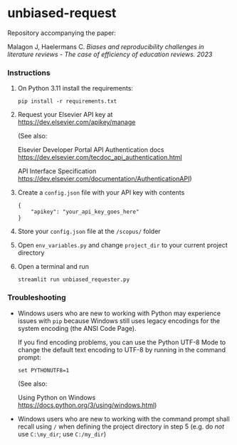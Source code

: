 # unbiased-request
Repository accompanying the paper:

Malagon J, Haelermans C. _Biases and reproducibility challenges in literature reviews - The case of efficiency of education reviews. 2023_

### Instructions
1. On Python 3.11 install the requirements:

    `pip install -r requirements.txt`

2. Request your Elsevier API key at https://dev.elsevier.com/apikey/manage

    (See also:

    Elsevier Developer Portal API Authentication docs https://dev.elsevier.com/tecdoc_api_authentication.html
    
    API Interface Specification https://dev.elsevier.com/documentation/AuthenticationAPI)

3. Create a `config.json` file with your API key with contents
    ```
    {
        "apikey": "your_api_key_goes_here"
    }
    ```
4. Store your `config.json` file at the `/scopus/` folder
5. Open `env_variables.py` and change `project_dir` to your current project directory
6. Open a terminal and run

    `streamlit run unbiased_requester.py`


### Troubleshooting

- Windows users who are new to working with Python may experience issues with `pip` because Windows still uses legacy encodings for the system encoding (the ANSI Code Page).
    
    If you find encoding problems, you can use the Python UTF-8 Mode to change the default text encoding to UTF-8 by running in the command prompt:
    
    `set PYTHONUTF8=1`

    (See also: 
    
    Using Python on Windows https://docs.python.org/3/using/windows.html)

- Windows users who are new to working with the command prompt shall recall using `/` when defining the project directory in step 5 (e.g. do _not_ use `C:\my_dir`; use `C:/my_dir`)

